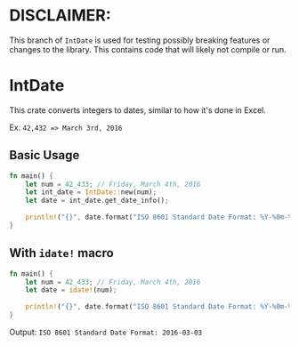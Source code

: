 # DISCLAIMER:
This branch of `IntDate` is used for testing possibly breaking features or
changes to the library. This contains code that will likely not compile or run.

# IntDate
This crate converts integers to dates, similar to how it's done in Excel.

Ex. `42,432 => March 3rd, 2016`

## Basic Usage
```Rust
fn main() {
    let num = 42_433; // Friday, March 4th, 2016
    let int_date = IntDate::new(num);
    let date = int_date.get_date_info();
    
    println!("{}", date.format("ISO 8601 Standard Date Format: %Y-%0m-%0d"));
}
```

## With `idate!` macro
```Rust
fn main() {
    let num = 42_433; // Friday, March 4th, 2016
    let date = idate!(num);
    
    println!("{}", date.format("ISO 8601 Standard Date Format: %Y-%0m-%0d"));
}
```

Output: `ISO 8601 Standard Date Format: 2016-03-03`
